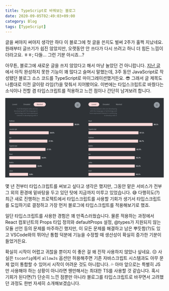 ```yaml
---
title: TypeScript로 바꿔보는 블로그
date: 2020-09-05T02:49:03+09:00
category: Blog
tags: [TypeScript]
---
```


글을 써야지 써야지 생각만 하다 이 블로그에 첫 글을 쓴지도 벌써 2주가 훌쩍 지났네요. 원래부터 글쓰기가 쉽진 않았지만, 오랫동안 안 쓰다가 다시 쓰려고 하니 더 힘든 느낌이더라고요. ㅎㅎ; 다들... 그런 기분 아시죠...?

아무튼, 블로그에 새로운 글을 쓰지 않았다고 해서 마냥 놀았던 건 아니랍니다. [지난 글](/hello-world)에서 아직 완성하지 못한 기능이 꽤 많다고 슬며시 말했는데, 3주 동안 JavaScript로 작성됐던 블로그 소스 코드를 TypeScript로 마이그레이션했거든요. 😎 그래서 글 제목도 나름대로 이전 글이랑 라임(?)을 맞춰서 지어봤어요. 이번에는 타입스크립트로 바꿨다는 소식이나 전할 겸 타입스크립트를 적용하고 느낀 점이나 간단히 남겨보려 합니다.

![Stack Overflow 2020 Developer Survey](insights.stackoverflow.com_survey_2020.png "Stack Overflow 2020 Developer Survey 결과에서 Wanted 4위, Loved 2위로 뽑힌 타입스크립트")

몇 년 전부터 타입스크립트를 써보고 싶다고 생각은 했지만, 그동안 맡은 서비스가 전부 그 외의 환경에 밑바탕을 두고 있던 탓에 지금까지 미루고 있었습니다. 😅 다행히도(?) 최근 새로 진행하는 프로젝트에서 타입스크립트를 사용할 기회가 생기서 타입스크립트를 도입하기로 결정하고 가장 먼저 블로그에 타입스크립트를 적용해보기로 했죠.

일단 타입스크립트를 사용한 경험은 꽤 만족스러웠습니다. 물론 적용하는 과정에서 React 컴포넌트의 Props 타입 정의와 defaultProps 설정, @types가 지원되지 않는 모듈 선언 등의 문제를 마주하긴 했지만, 이 모든 문제를 해결하고 남은 뿌듯함(?)도 있고 VSCode와의 뛰어난 통합 덕분에 기능을 수정할 때 생산성이 확실히 증가한 기분이 들었거든요.

확실히 시작이 어렵고 귀찮을 뿐이지 이 좋은 걸 왜 진작 사용하지 않았나 싶네요. 😔 사실은 `tsconfig`에서 `allowJs` 옵션만 허용해주면 기존 자바스크립트 시스템과도 아무 문제 없이 통합할 수 있어서 시작이 어려운 것도 아니랍니다. 💦 아마 앞으로는 특별히 JS만 사용해야 하는 상황이 아니라면 웬만해서는 최대한 TS를 사용할 것 같습니다. 혹시 기회가 된다면(?) 단순히 느낀 점뿐만 아니라 블로그를 타입스크립트로 바꾸면서 고려했던 과정도 한번 자세히 소개해보겠습니다.
